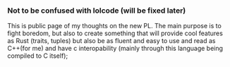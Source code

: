 ### Not to be confused with lolcode (will be fixed later)

This is public page of my thoughts on the new PL.
The main purpose is to fight boredom, but also to create something
that will provide cool features as Rust (traits, tuples) but also be
as fluent and easy to use and read as C++(for me)
and have c interopability (mainly through this language being compiled to C itself);